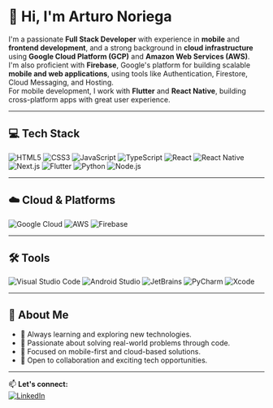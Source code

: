 # 👋 Hi, I'm Arturo Noriega

I'm a passionate **Full Stack Developer** with experience in **mobile** and **frontend development**, and a strong background in **cloud infrastructure** using **Google Cloud Platform (GCP)** and **Amazon Web Services (AWS)**.  
I'm also proficient with **Firebase**, Google's platform for building scalable **mobile and web applications**, using tools like Authentication, Firestore, Cloud Messaging, and Hosting.  
For mobile development, I work with **Flutter** and **React Native**, building cross-platform apps with great user experience.

---

## 💻 Tech Stack
![HTML5](https://img.shields.io/badge/HTML5-E34F26?style=flat&logo=html5&logoColor=white)
![CSS3](https://img.shields.io/badge/CSS3-1572B6?style=flat&logo=css3&logoColor=white)
![JavaScript](https://img.shields.io/badge/JavaScript-F7DF1E?style=flat&logo=javascript&logoColor=black)
![TypeScript](https://img.shields.io/badge/TypeScript-3178C6?style=flat&logo=typescript&logoColor=white)
![React](https://img.shields.io/badge/React-20232A?style=flat&logo=react&logoColor=61DAFB)
![React Native](https://img.shields.io/badge/React%20Native-20232A?style=flat&logo=react&logoColor=61DAFB)
![Next.js](https://img.shields.io/badge/Next.js-000000?style=flat&logo=next.js&logoColor=white)
![Flutter](https://img.shields.io/badge/Flutter-02569B?style=flat&logo=flutter&logoColor=white)
![Python](https://img.shields.io/badge/Python-3776AB?style=flat&logo=python&logoColor=white)
![Node.js](https://img.shields.io/badge/Node.js-339933?style=flat&logo=node.js&logoColor=white)

---

## ☁️ Cloud & Platforms
![Google Cloud](https://img.shields.io/badge/Google%20Cloud-4285F4?style=flat&logo=google-cloud&logoColor=white)
![AWS](https://img.shields.io/badge/AWS-232F3E?style=flat&logo=amazon-aws&logoColor=white)
![Firebase](https://img.shields.io/badge/Firebase-FFCA28?style=flat&logo=firebase&logoColor=black)

---

## 🛠 Tools
![Visual Studio Code](https://img.shields.io/badge/VS%20Code-007ACC?style=flat&logo=visual-studio-code&logoColor=white)
![Android Studio](https://img.shields.io/badge/Android%20Studio-3DDC84?style=flat&logo=android-studio&logoColor=white)
![JetBrains](https://img.shields.io/badge/JetBrains-000000?style=flat&logo=jetbrains&logoColor=white)
![PyCharm](https://img.shields.io/badge/PyCharm-000000?style=flat&logo=pycharm&logoColor=white)
![Xcode](https://img.shields.io/badge/Xcode-1575F9?style=flat&logo=xcode&logoColor=white)

---

## 🌱 About Me
- 🚀 Always learning and exploring new technologies.
- 🧩 Passionate about solving real-world problems through code.
- 📱 Focused on mobile-first and cloud-based solutions.
- 🤝 Open to collaboration and exciting tech opportunities.

---

📫 **Let's connect:**  
[![LinkedIn](https://img.shields.io/badge/LinkedIn-Arturo%20Noriega-blue?logo=linkedin&style=flat)](https://www.linkedin.com/in/arturo-manuel-noriega-noriega-7163b3252/)

